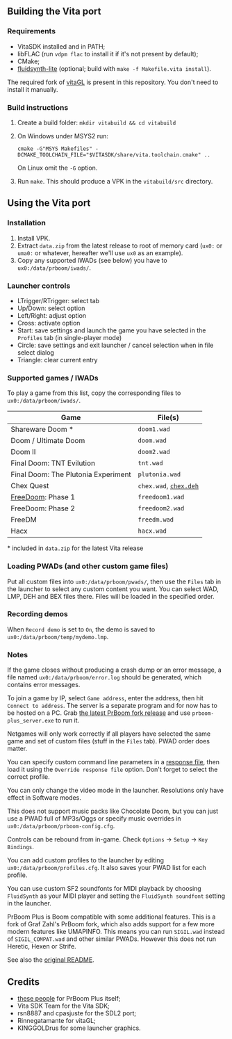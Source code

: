 ## Building the Vita port
### Requirements
* VitaSDK installed and in PATH;
* libFLAC (run `vdpm flac` to install it if it's not present by default);
* CMake;
* [fluidsynth-lite](https://github.com/fgsfdsfgs/fluidsynth-lite) (optional; build with `make -f Makefile.vita install`).

The required fork of [vitaGL](https://github.com/fgsfdsfgs/vitaGL/tree/texture_matrix) is
present in this repository. You don't need to install it manually.

### Build instructions
1. Create a build folder:
```mkdir vitabuild && cd vitabuild```
2. On Windows under MSYS2 run:

   ```cmake -G"MSYS Makefiles" -DCMAKE_TOOLCHAIN_FILE="$VITASDK/share/vita.toolchain.cmake" ..```

   On Linux omit the `-G` option.
3. Run `make`. This should produce a VPK in the `vitabuild/src` directory.

## Using the Vita port
### Installation
1. Install VPK.
2. Extract `data.zip` from the latest release to root of memory card (`ux0:` or `uma0:` or whatever, hereafter we'll use `ux0` as an example).
3. Copy any supported IWADs (see below) you have to `ux0:/data/prboom/iwads/`.

### Launcher controls
* LTrigger/RTrigger: select tab
* Up/Down: select option
* Left/Right: adjust option
* Cross: activate option
* Start: save settings and launch the game you have selected in the `Profiles` tab (in single-player mode)
* Circle: save settings and exit launcher / cancel selection when in file select dialog
* Triangle: clear current entry

### Supported games / IWADs
To play a game from this list, copy the corresponding files to `ux0:/data/prboom/iwads/`.

| Game                                   | File(s)        |
|----------------------------------------|----------------|
| Shareware Doom *                       | `doom1.wad`    |
| Doom / Ultimate Doom                   | `doom.wad`     |
| Doom II                                | `doom2.wad`    |
| Final Doom: TNT Evilution              | `tnt.wad`      |
| Final Doom: The Plutonia Experiment    | `plutonia.wad` |
| Chex Quest                             | `chex.wad`, [`chex.deh`](https://www.doomworld.com/idgames/?file=utils/exe_edit/patches/chexdeh.zip) |
| [FreeDoom](https://freedoom.github.io/): Phase 1                      | `freedoom1.wad` |
| FreeDoom: Phase 2                      | `freedoom2.wad`|
| FreeDM                                 | `freedm.wad`   |
| Hacx                                   | `hacx.wad`     |

\* included in `data.zip` for the latest Vita release

### Loading PWADs (and other custom game files)
Put all custom files into `ux0:/data/prboom/pwads/`, then use the `Files` tab in the launcher to select any custom content you want.
You can select WAD, LMP, DEH and BEX files there. Files will be loaded in the specified order.

### Recording demos
When `Record demo` is set to `On`, the demo is saved to `ux0:/data/prboom/temp/mydemo.lmp`.

### Notes
If the game closes without producing a crash dump or an error message, a file named `ux0:/data/prboom/error.log` should be generated, which contains error messages.

To join a game by IP, select `Game address`, enter the address, then hit `Connect to address`.
The server is a separate program and for now has to be hosted on a PC.
Grab [the latest PrBoom fork release](https://github.com/coelckers/prboom-plus/releases/latest) and use `prboom-plus_server.exe` to run it.

Netgames will only work correctly if all players have selected the same game and set of custom files (stuff in the `Files` tab).
PWAD order does matter.

You can specify custom command line parameters in a [response file](https://doomwiki.org/wiki/Parameter#.40), then load it using the `Override response file` option.
Don't forget to select the correct profile.

You can only change the video mode in the launcher. Resolutions only have effect in Software modes.

This does not support music packs like Chocolate Doom, but you can just use a PWAD full of MP3s/Oggs or specify music overrides in `ux0:/data/prboom/prboom-config.cfg`.

Controls can be rebound from in-game. Check `Options` -> `Setup` -> `Key Bindings`.

You can add custom profiles to the launcher by editing `ux0:/data/prboom/profiles.cfg`. It also saves your PWAD list for each profile.

You can use custom SF2 soundfonts for MIDI playback by choosing `FluidSynth` as your MIDI player and setting the `FluidSynth soundfont` setting in the launcher.

PrBoom Plus is Boom compatible with some additional features. This is a fork of Graf Zahl's PrBoom fork, which also adds support for a few more modern features like UMAPINFO.
This means you can run `SIGIL.wad` instead of `SIGIL_COMPAT.wad` and other similar PWADs. However this does not run Heretic, Hexen or Strife.

See also the [original README](prboom2/README).

## Credits
- [these people](prboom2/AUTHORS) for PrBoom Plus itself;
- Vita SDK Team for the Vita SDK;
- rsn8887 and cpasjuste for the SDL2 port;
- Rinnegatamante for vitaGL;
- KINGGOLDrus for some launcher graphics.
